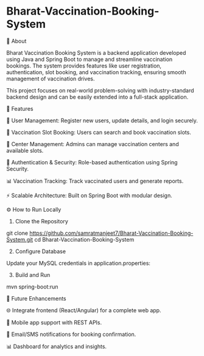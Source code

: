 # Bharat-Vaccination-Booking-System
📌 About

Bharat Vaccination Booking System is a backend application developed using Java and Spring Boot to manage and streamline vaccination bookings.
The system provides features like user registration, authentication, slot booking, and vaccination tracking, ensuring smooth management of vaccination drives.

This project focuses on real-world problem-solving with industry-standard backend design and can be easily extended into a full-stack application.

🚀 Features

👤 User Management: Register new users, update details, and login securely.

💉 Vaccination Slot Booking: Users can search and book vaccination slots.

🏥 Center Management: Admins can manage vaccination centers and available slots.

🔐 Authentication & Security: Role-based authentication using Spring Security.

📊 Vaccination Tracking: Track vaccinated users and generate reports.

⚡ Scalable Architecture: Built on Spring Boot with modular design.



⚙️ How to Run Locally
1. Clone the Repository

git clone https://github.com/samratmanjeet7/Bharat-Vaccination-Booking-System.git
cd Bharat-Vaccination-Booking-System

2. Configure Database

Update your MySQL credentials in application.properties:

3. Build and Run

mvn spring-boot:run




🎯 Future Enhancements

🌐 Integrate frontend (React/Angular) for a complete web app.

📱 Mobile app support with REST APIs.

🔔 Email/SMS notifications for booking confirmation.

📊 Dashboard for analytics and insights.

